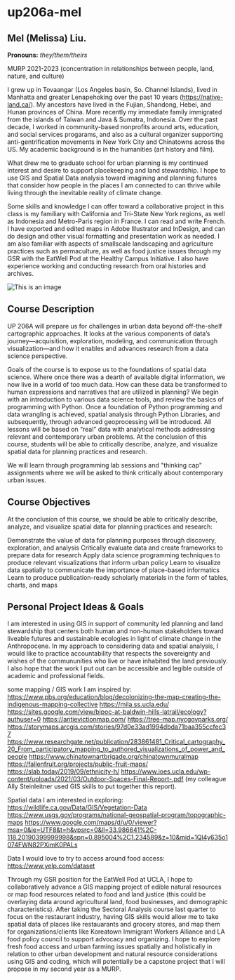 # up206a-mel

## Mel (Melissa) Liu.
**Pronouns:** _they/them/theirs_ 

MURP 2021-2023 (concentration in relationships between people, land, nature, and culture)

I grew up in Tovaangar (Los Angeles basin, So. Channel Islands), lived in Manhatta and greater Lenapehoking over the past 10 years (https://native-land.ca/).
My ancestors have lived in the Fujian, Shandong, Hebei, and Hunan provinces of China. More recently my immediate family immigrated from the islands of Taiwan and Java & Sumatra, Indonesia. Over the past decade, I worked in community-based nonprofits around arts, education, and social services progarams, and also as a cultural organizer supporting anti-gentrification movements in New York City and Chinatowns across the US. My academic background is in the humanities (art history and film).

What drew me to graduate school for urban planning is my continued interest and desire to support placekeeping and land stewardship. I hope to use GIS and Spatial Data analysis toward imagining and planning futures that consider how people in the places I am connected to can thrive while living through the inevitable reality of climate change.

Some skills and knowledge I can offer toward a collaborative project in this class is my familiary with California and Tri-State New York regions, as well as Indonesia and Metro-Paris region in France. I can read and write French. I have exported and edited maps in Adobe Illustrator and InDesign, and can do design and other visual formatting and presentation work as needed. I am also familiar with aspects of smallscale landscaping and agriculture practices such as permaculture, as well as food justice issues through my GSR with the EatWell Pod at the Healthy Campus Initiative. I also have experience working and conducting research from oral histories and archives.

![This is an image](https://eatwell.healthy.ucla.edu/wp-content/uploads/sites/2/2021/09/Image-9-27-21-at-6.32-PM.jpg)


## Course Description
UP 206A will prepare us for challenges in urban data beyond off-the-shelf cartographic approaches. It looks at the various components of data’s journey—acquisition, exploration, modeling, and communication through visualization—and how it enables and advances research from a data science perspective.

Goals of the course is to expose us to the foundations of spatial data science. Where once there was a dearth of available digital information, we now live in a world of too much data. How can these data be transformed to human expressions and narratives that are utilized in planning? We begin with an introduction to various data science tools, and review the basics of programming with Python. Once a foundation of Python programming and data wrangling is achieved, spatial analysis through Python Libraries, and subsequently, through advanced geoprocessing will be introduced. All lessons will be based on “real” data with analytical methods addressing relevant and contemporary urban problems. At the conclusion of this course, students will be able to critically describe, analyze, and visualize spatial data for planning practices and research.

We will learn through programming lab sessions and "thinking cap" assignments where we will be asked to think critically about contemporary urban issues.


## Course Objectives
At the conclusion of this course, we should be able to critically describe, analyze, and visualize spatial data for planning practices and research:

Demonstrate the value of data for planning purposes through discovery, exploration, and analysis
Critically evaluate data and create frameworks to prepare data for research
Apply data science programming techniques to produce relevant visualizations that inform urban policy
Learn to visualize data spatially to communicate the importance of place-based informatics
Learn to produce publication-ready scholarly materials in the form of tables, charts, and maps


## Personal Project Ideas & Goals
I am interested in using GIS in support of community led planning and land stewardship that centers both human and non-human stakeholders toward liveable futures and sustainable ecologies in light of climate change in the Anthropocene. In my approach to considering data and spatial analysis, I would like to practice accountability that respects the sovereignty and wishes of the commununities who live or have inhabited the land previously. I also hope that the work I put out can be accessible and legible outside of academic and professional fields.

some mapping / GIS work I am inspired by:
https://www.pbs.org/education/blog/decolonizing-the-map-creating-the-indigenous-mapping-collective
https://mila.ss.ucla.edu/
https://sites.google.com/view/bipoc-at-baldwin-hills-latrail/ecology?authuser=0
https://antievictionmap.com/
https://tree-map.nycgovparks.org/
https://storymaps.arcgis.com/stories/97d0e33ad1994dbda71baa355ccfec37
https://www.researchgate.net/publication/283861481_Critical_cartography_20_From_participatory_mapping_to_authored_visualizations_of_power_and_people
https://www.chinatownartbrigade.org/chinatownmuralmap
https://fallenfruit.org/projects/public-fruit-maps/
https://slab.today/2019/09/ethnicity-h/
https://www.ioes.ucla.edu/wp-content/uploads/2021/03/Outdoor-Spaces-Final-Report-.pdf (my colleague Ally Steinleitner used GIS skills to put together this report).

Spatial data I am interested in exploring:
https://wildlife.ca.gov/Data/GIS/Vegetation-Data
https://www.usgs.gov/programs/national-geospatial-program/topographic-maps
https://www.google.com/maps/d/u/0/viewer?msa=0&ie=UTF8&t=h&vpsrc=0&ll=33.986641%2C-118.20190399999998&spn=0.895004%2C1.234589&z=10&mid=1Ql4y635o1074FWN82PXimK0PALs

Data I would love to try to access around food access:
https://www.yelp.com/dataset

Through my GSR position for the EatWell Pod at UCLA, I hope to collaboratively advance a GIS mapping project of edible natural resources or map food resources related to food and land justice (this could be overlaying data around agricultural land, food businesses, and demographic characteristics). After taking the Sectoral Analysis course last quarter to focus on the restaurant industry, having GIS skills would allow me to take spatial data of places like restauarants and grocery stores, and  map them for organizations/clients like Koreatown Immigrant Workers Alliance and LA food policy council to support advocacy and organizing. I hope to explore fresh food access and urban farming issues spatially and holistically in relation to other urban development and natural resource considerations using GIS and coding, which will potentially be a capstone project that I will propose in my second year as a MURP.
